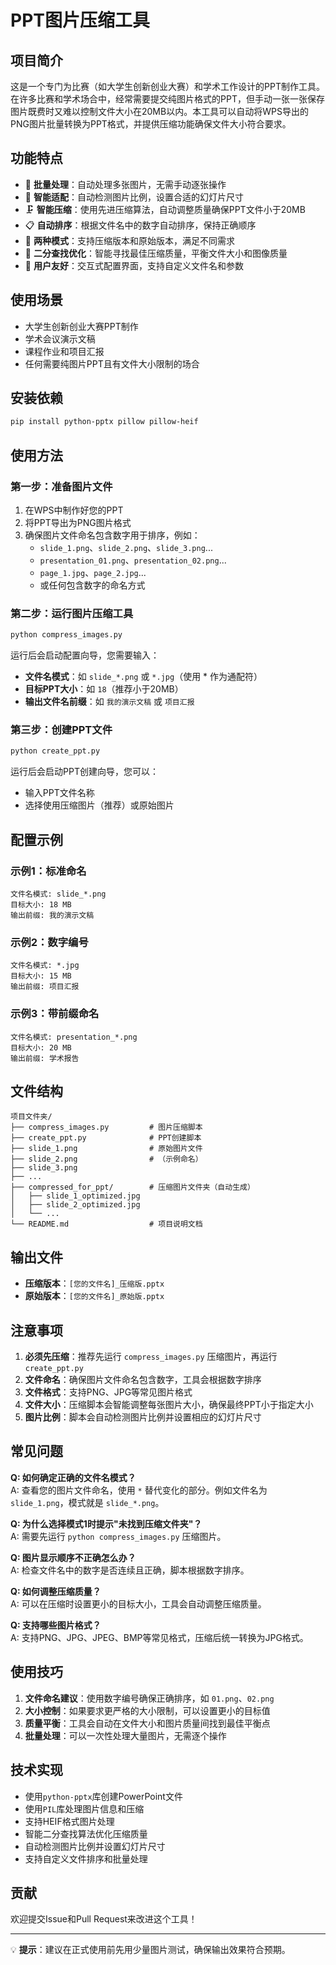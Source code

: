 # PPT图片压缩工具

## 项目简介

这是一个专门为比赛（如大学生创新创业大赛）和学术工作设计的PPT制作工具。在许多比赛和学术场合中，经常需要提交纯图片格式的PPT，但手动一张一张保存图片既费时又难以控制文件大小在20MB以内。本工具可以自动将WPS导出的PNG图片批量转换为PPT格式，并提供压缩功能确保文件大小符合要求。

## 功能特点

- 🚀 **批量处理**：自动处理多张图片，无需手动逐张操作
- 📏 **智能适配**：自动检测图片比例，设置合适的幻灯片尺寸
- 🗜️ **智能压缩**：使用先进压缩算法，自动调整质量确保PPT文件小于20MB
- 📋 **自动排序**：根据文件名中的数字自动排序，保持正确顺序
- 🎯 **两种模式**：支持压缩版本和原始版本，满足不同需求
- 🔧 **二分查找优化**：智能寻找最佳压缩质量，平衡文件大小和图像质量
- 🎨 **用户友好**：交互式配置界面，支持自定义文件名和参数

## 使用场景

- 大学生创新创业大赛PPT制作
- 学术会议演示文稿
- 课程作业和项目汇报
- 任何需要纯图片PPT且有文件大小限制的场合

## 安装依赖

```bash
pip install python-pptx pillow pillow-heif
```

## 使用方法

### 第一步：准备图片文件

1. 在WPS中制作好您的PPT
2. 将PPT导出为PNG图片格式
3. 确保图片文件命名包含数字用于排序，例如：
   - `slide_1.png`、`slide_2.png`、`slide_3.png`...
   - `presentation_01.png`、`presentation_02.png`...
   - `page_1.jpg`、`page_2.jpg`...
   - 或任何包含数字的命名方式

### 第二步：运行图片压缩工具

```bash
python compress_images.py
```

运行后会启动配置向导，您需要输入：
- **文件名模式**：如 `slide_*.png` 或 `*.jpg`（使用 * 作为通配符）
- **目标PPT大小**：如 `18`（推荐小于20MB）
- **输出文件名前缀**：如 `我的演示文稿` 或 `项目汇报`

### 第三步：创建PPT文件

```bash
python create_ppt.py
```

运行后会启动PPT创建向导，您可以：
- 输入PPT文件名称
- 选择使用压缩图片（推荐）或原始图片

## 配置示例

### 示例1：标准命名
```
文件名模式: slide_*.png
目标大小: 18 MB
输出前缀: 我的演示文稿
```

### 示例2：数字编号
```
文件名模式: *.jpg
目标大小: 15 MB
输出前缀: 项目汇报
```

### 示例3：带前缀命名
```
文件名模式: presentation_*.png
目标大小: 20 MB
输出前缀: 学术报告
```

## 文件结构

```
项目文件夹/
├── compress_images.py         # 图片压缩脚本
├── create_ppt.py              # PPT创建脚本
├── slide_1.png                # 原始图片文件
├── slide_2.png                # （示例命名）
├── slide_3.png
├── ...
├── compressed_for_ppt/        # 压缩图片文件夹（自动生成）
│   ├── slide_1_optimized.jpg
│   ├── slide_2_optimized.jpg
│   └── ...
└── README.md                  # 项目说明文档
```

## 输出文件

- **压缩版本**：`[您的文件名]_压缩版.pptx`
- **原始版本**：`[您的文件名]_原始版.pptx`

## 注意事项

1. **必须先压缩**：推荐先运行 `compress_images.py` 压缩图片，再运行 `create_ppt.py`
2. **文件命名**：确保图片文件命名包含数字，工具会根据数字排序
3. **文件格式**：支持PNG、JPG等常见图片格式
4. **文件大小**：压缩脚本会智能调整每张图片大小，确保最终PPT小于指定大小
5. **图片比例**：脚本会自动检测图片比例并设置相应的幻灯片尺寸

## 常见问题

**Q: 如何确定正确的文件名模式？**  
A: 查看您的图片文件命名，使用 `*` 替代变化的部分。例如文件名为 `slide_1.png`，模式就是 `slide_*.png`。

**Q: 为什么选择模式1时提示"未找到压缩文件夹"？**  
A: 需要先运行 `python compress_images.py` 压缩图片。

**Q: 图片显示顺序不正确怎么办？**  
A: 检查文件名中的数字是否连续且正确，脚本根据数字排序。

**Q: 如何调整压缩质量？**  
A: 可以在压缩时设置更小的目标大小，工具会自动调整压缩质量。

**Q: 支持哪些图片格式？**  
A: 支持PNG、JPG、JPEG、BMP等常见格式，压缩后统一转换为JPG格式。

## 使用技巧

1. **文件命名建议**：使用数字编号确保正确排序，如 `01.png`、`02.png`
2. **大小控制**：如果要求更严格的大小限制，可以设置更小的目标值
3. **质量平衡**：工具会自动在文件大小和图片质量间找到最佳平衡点
4. **批量处理**：可以一次性处理大量图片，无需逐个操作

## 技术实现

- 使用`python-pptx`库创建PowerPoint文件
- 使用`PIL`库处理图片信息和压缩
- 支持HEIF格式图片处理
- 智能二分查找算法优化压缩质量
- 自动检测图片比例并设置幻灯片尺寸
- 支持自定义文件排序和批量处理

## 贡献

欢迎提交Issue和Pull Request来改进这个工具！

---

💡 **提示**：建议在正式使用前先用少量图片测试，确保输出效果符合预期。 